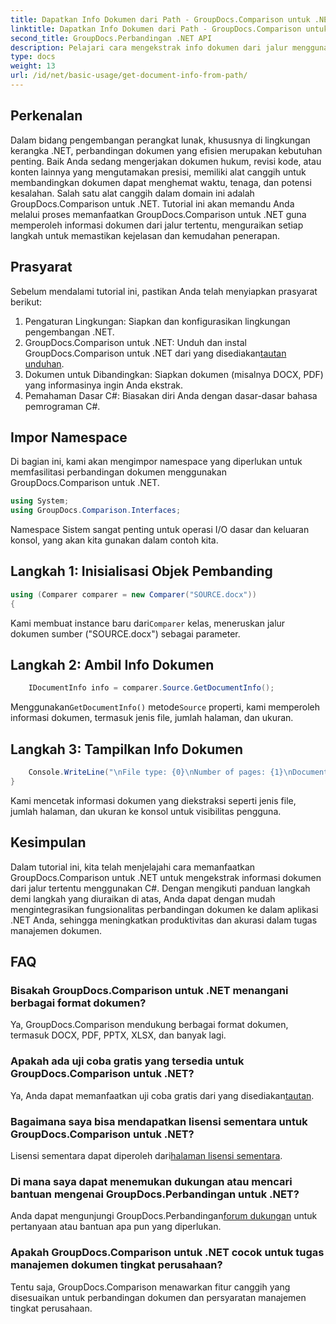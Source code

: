 ```yaml
---
title: Dapatkan Info Dokumen dari Path - GroupDocs.Comparison untuk .NET
linktitle: Dapatkan Info Dokumen dari Path - GroupDocs.Comparison untuk .NET
second_title: GroupDocs.Perbandingan .NET API
description: Pelajari cara mengekstrak info dokumen dari jalur menggunakan GroupDocs.Comparison untuk .NET. Langkah mudah untuk manajemen dokumen yang efisien di C#.
type: docs
weight: 13
url: /id/net/basic-usage/get-document-info-from-path/
---
```

## Perkenalan
Dalam bidang pengembangan perangkat lunak, khususnya di lingkungan kerangka .NET, perbandingan dokumen yang efisien merupakan kebutuhan penting. Baik Anda sedang mengerjakan dokumen hukum, revisi kode, atau konten lainnya yang mengutamakan presisi, memiliki alat canggih untuk membandingkan dokumen dapat menghemat waktu, tenaga, dan potensi kesalahan. Salah satu alat canggih dalam domain ini adalah GroupDocs.Comparison untuk .NET. Tutorial ini akan memandu Anda melalui proses memanfaatkan GroupDocs.Comparison untuk .NET guna memperoleh informasi dokumen dari jalur tertentu, menguraikan setiap langkah untuk memastikan kejelasan dan kemudahan penerapan.
## Prasyarat
Sebelum mendalami tutorial ini, pastikan Anda telah menyiapkan prasyarat berikut:
1. Pengaturan Lingkungan: Siapkan dan konfigurasikan lingkungan pengembangan .NET.
2.  GroupDocs.Comparison untuk .NET: Unduh dan instal GroupDocs.Comparison untuk .NET dari yang disediakan[tautan unduhan](https://releases.groupdocs.com/comparison/net/).
3. Dokumen untuk Dibandingkan: Siapkan dokumen (misalnya DOCX, PDF) yang informasinya ingin Anda ekstrak.
4. Pemahaman Dasar C#: Biasakan diri Anda dengan dasar-dasar bahasa pemrograman C#.

## Impor Namespace
Di bagian ini, kami akan mengimpor namespace yang diperlukan untuk memfasilitasi perbandingan dokumen menggunakan GroupDocs.Comparison untuk .NET.
```csharp
using System;
using GroupDocs.Comparison.Interfaces;
```

Namespace Sistem sangat penting untuk operasi I/O dasar dan keluaran konsol, yang akan kita gunakan dalam contoh kita.

## Langkah 1: Inisialisasi Objek Pembanding
```csharp
using (Comparer comparer = new Comparer("SOURCE.docx"))
{
```
 Kami membuat instance baru dari`Comparer` kelas, meneruskan jalur dokumen sumber ("SOURCE.docx") sebagai parameter.
## Langkah 2: Ambil Info Dokumen
```csharp
    IDocumentInfo info = comparer.Source.GetDocumentInfo();
```
 Menggunakan`GetDocumentInfo()` metode`Source` properti, kami memperoleh informasi dokumen, termasuk jenis file, jumlah halaman, dan ukuran.
## Langkah 3: Tampilkan Info Dokumen
```csharp
    Console.WriteLine("\nFile type: {0}\nNumber of pages: {1}\nDocument size: {2} bytes", info.FileType, info.PageCount, info.Size);
}
```
Kami mencetak informasi dokumen yang diekstraksi seperti jenis file, jumlah halaman, dan ukuran ke konsol untuk visibilitas pengguna.

## Kesimpulan
Dalam tutorial ini, kita telah menjelajahi cara memanfaatkan GroupDocs.Comparison untuk .NET untuk mengekstrak informasi dokumen dari jalur tertentu menggunakan C#. Dengan mengikuti panduan langkah demi langkah yang diuraikan di atas, Anda dapat dengan mudah mengintegrasikan fungsionalitas perbandingan dokumen ke dalam aplikasi .NET Anda, sehingga meningkatkan produktivitas dan akurasi dalam tugas manajemen dokumen.
## FAQ
### Bisakah GroupDocs.Comparison untuk .NET menangani berbagai format dokumen?
Ya, GroupDocs.Comparison mendukung berbagai format dokumen, termasuk DOCX, PDF, PPTX, XLSX, dan banyak lagi.
### Apakah ada uji coba gratis yang tersedia untuk GroupDocs.Comparison untuk .NET?
 Ya, Anda dapat memanfaatkan uji coba gratis dari yang disediakan[tautan](https://releases.groupdocs.com/).
### Bagaimana saya bisa mendapatkan lisensi sementara untuk GroupDocs.Comparison untuk .NET?
 Lisensi sementara dapat diperoleh dari[halaman lisensi sementara](https://purchase.groupdocs.com/temporary-license/).
### Di mana saya dapat menemukan dukungan atau mencari bantuan mengenai GroupDocs.Perbandingan untuk .NET?
 Anda dapat mengunjungi GroupDocs.Perbandingan[forum dukungan](https://forum.groupdocs.com/c/comparison/12) untuk pertanyaan atau bantuan apa pun yang diperlukan.
### Apakah GroupDocs.Comparison untuk .NET cocok untuk tugas manajemen dokumen tingkat perusahaan?
Tentu saja, GroupDocs.Comparison menawarkan fitur canggih yang disesuaikan untuk perbandingan dokumen dan persyaratan manajemen tingkat perusahaan.
